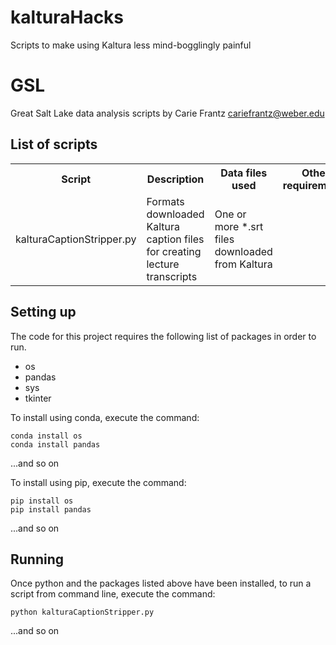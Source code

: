 # kalturaHacks
Scripts to make using Kaltura less mind-bogglingly painful
# GSL
Great Salt Lake data analysis scripts
by Carie Frantz cariefrantz@weber.edu

## List of scripts
<table>
<tr><th>Script</th><th>Description</th><th>Data files used</th><th>Other requirements</th></tr>
<tr><td>kalturaCaptionStripper.py</td><td>Formats downloaded Kaltura caption files for creating lecture transcripts</td><td>One or more *.srt files downloaded from Kaltura</td><td></td></tr>
</table>

## Setting up
The code for this project requires the following list of packages in order to run.
<ul>
<li>os</li>
<li>pandas</li>
<li>sys</li>
<li>tkinter</li>
</ul>

To install using conda, execute the command:

	conda install os
	conda install pandas
	
...and so on

To install using pip, execute the command:

	pip install os
	pip install pandas
	
...and so on

## Running
Once python and the packages listed above have been installed, to run a script from command line, execute the command:

	python kalturaCaptionStripper.py
	
...and so on
